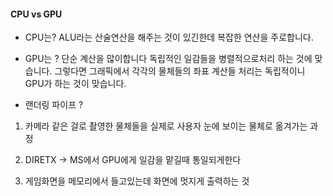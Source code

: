#### CPU vs GPU

* CPU는?
ALU라는 산술연산을 해주는 것이 있긴한데 복잡한 연산을 주로합니다.

* GPU는 ? 
단순 계산을 많이합니다
독립적인 일감들을 병렬적으로처리 하는 것에 맞습니다. 
그렇다면 그래픽에서 각각의 물체들의 좌표 계산들 처리는 독립적이니 GPU가 하는 것이 맞습니다.

* 랜더링 파이프 ?
1) 카메라 같은 걸로  촬영한 물체들을 실제로  사용자 눈에 보이는 물체로 옮겨가는 과정

2) DIRETX -> MS에서 GPU에게 일감을 맡길때 통일되게한다 


3) 게임화면을 메모리에서 들고있는데 화면에 멋지게 출력하는 것